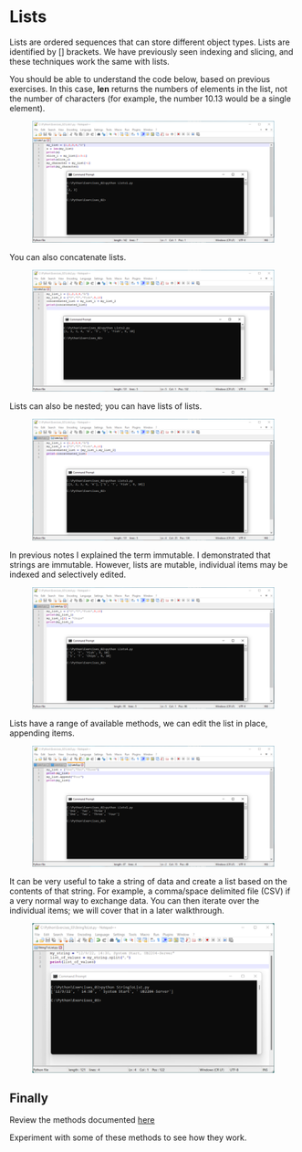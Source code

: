 # Lists

Lists are ordered sequences that can store different object types. Lists are identified by \[] brackets. We have previously seen indexing and slicing, and these techniques work the same with lists.&#x20;

You should be able to understand the code below, based on previous exercises. In this case, **len** returns the numbers of elements in the list, not the number of characters (for example, the number 10.13 would be a single element).

<figure><img src="../.gitbook/assets/image.png" alt=""><figcaption></figcaption></figure>

You can also concatenate lists.

<figure><img src="../.gitbook/assets/image (1).png" alt=""><figcaption></figcaption></figure>

Lists can also be nested; you can have lists of lists.

<figure><img src="../.gitbook/assets/image (2).png" alt=""><figcaption></figcaption></figure>

In previous notes I explained the term immutable. I demonstrated that strings are immutable. However, lists are mutable, individual items may be indexed and selectively edited.

<figure><img src="../.gitbook/assets/image (3).png" alt=""><figcaption></figcaption></figure>

Lists have a range of available methods, we can edit the list in place, appending items.

<figure><img src="../.gitbook/assets/image (4).png" alt=""><figcaption></figcaption></figure>

It can be very useful to take a string of data and create a list based on the contents of that string. For example, a comma/space delimited file (CSV) if a very normal way to exchange data. You can then iterate over the individual items; we will cover that in a later walkthrough.

<figure><img src="../.gitbook/assets/image (5).png" alt=""><figcaption></figcaption></figure>

## Finally

Review the methods documented [here](https://docs.python.org/3/tutorial/datastructures.html)&#x20;

Experiment with some of these methods to see how they work.
